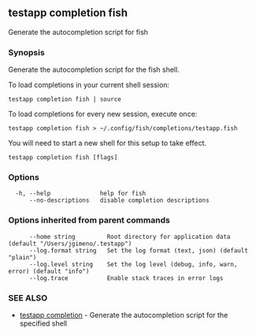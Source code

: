## testapp completion fish

Generate the autocompletion script for fish

### Synopsis

Generate the autocompletion script for the fish shell.

To load completions in your current shell session:

	testapp completion fish | source

To load completions for every new session, execute once:

	testapp completion fish > ~/.config/fish/completions/testapp.fish

You will need to start a new shell for this setup to take effect.

```
testapp completion fish [flags]
```

### Options

```
  -h, --help              help for fish
      --no-descriptions   disable completion descriptions
```

### Options inherited from parent commands

```
      --home string         Root directory for application data (default "/Users/jgimeno/.testapp")
      --log.format string   Set the log format (text, json) (default "plain")
      --log.level string    Set the log level (debug, info, warn, error) (default "info")
      --log.trace           Enable stack traces in error logs
```

### SEE ALSO

* [testapp completion](testapp_completion.md)  - Generate the autocompletion script for the specified shell
